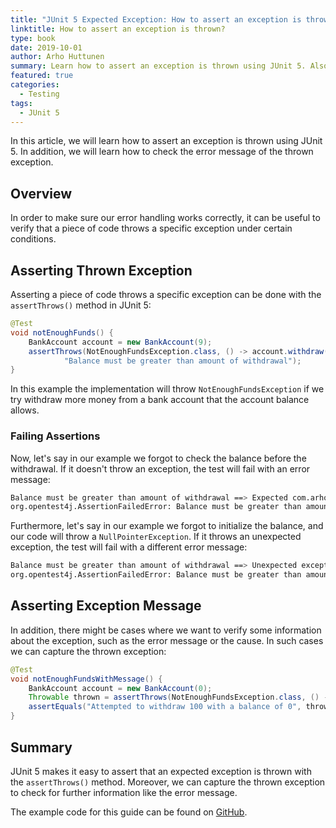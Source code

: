 ```yaml
---
title: "JUnit 5 Expected Exception: How to assert an exception is thrown?"
linktitle: How to assert an exception is thrown?
type: book
date: 2019-10-01
author: Arho Huttunen
summary: Learn how to assert an exception is thrown using JUnit 5. Also, learn how to check the error message of the thrown exception.
featured: true
categories:
  - Testing
tags:
  - JUnit 5
---
```


In this article, we will learn how to assert an exception is thrown using JUnit 5. In addition, we will learn how to check the error message of the thrown exception.

## Overview

In order to make sure our error handling works correctly, it can be useful to verify that a piece of code throws a specific exception under certain conditions.

## Asserting Thrown Exception

Asserting a piece of code throws a specific exception can be done with the `assertThrows()` method in JUnit 5:

```java
@Test
void notEnoughFunds() {
    BankAccount account = new BankAccount(9);
    assertThrows(NotEnoughFundsException.class, () -> account.withdraw(10),
            "Balance must be greater than amount of withdrawal");
}
```

In this example the implementation will throw `NotEnoughFundsException` if we try withdraw more money from a bank account that the account balance allows.

### Failing Assertions

Now, let's say in our example we forgot to check the balance before the withdrawal. If it doesn't throw an exception, the test will fail with an error message:

```bash
Balance must be greater than amount of withdrawal ==> Expected com.arhohuttunen.junit5.exception.NotEnoughFundsException to be thrown, but nothing was thrown.
org.opentest4j.AssertionFailedError: Balance must be greater than amount of withdrawal ==> Expected com.arhohuttunen.junit5.exception.NotEnoughFundsException to be thrown, but nothing was thrown.
```

Furthermore, let's say in our example we forgot to initialize the balance, and our code will throw a `NullPointerException`. If it throws an unexpected exception, the test will fail with a different error message:

```bash
Balance must be greater than amount of withdrawal ==> Unexpected exception type thrown ==> expected: <com.arhohuttunen.junit5.exception.NotEnoughFundsException> but was: <java.lang.NullPointerException>
org.opentest4j.AssertionFailedError: Balance must be greater than amount of withdrawal ==> Unexpected exception type thrown ==> expected: <com.arhohuttunen.junit5.exception.NotEnoughFundsException> but was: <java.lang.NullPointerException>
```

## Asserting Exception Message

In addition, there might be cases where we want to verify some information about the exception, such as the error message or the cause. In such cases we can capture the thrown exception:

```java
@Test
void notEnoughFundsWithMessage() {
    BankAccount account = new BankAccount(0);
    Throwable thrown = assertThrows(NotEnoughFundsException.class, () -> account.withdraw(100));
    assertEquals("Attempted to withdraw 100 with a balance of 0", thrown.getMessage());
}
```

## Summary

JUnit 5 makes it easy to assert that an expected exception is thrown with the `assertThrows()` method. Moreover, we can capture the thrown exception to check for further information like the error message.

The example code for this guide can be found on [GitHub](https://github.com/arhohuttunen/junit5-examples/tree/main/junit5-expected-exception).
